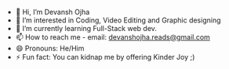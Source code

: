 - 👋 Hi, I’m Devansh Ojha
- 👀 I’m interested in Coding, Video Editing and Graphic designing
- 🌱 I’m currently learning Full-Stack web dev.
- 📫 How to reach me - email: devanshojha.reads@gmail.com
- 😄 Pronouns: He/Him
- ⚡ Fun fact: You can kidnap me by offering Kinder Joy ;)

<!---
Ojhaholic/Ojhaholic is a ✨ special ✨ repository because its `README.md` (this file) appears on your GitHub profile.
You can click the Preview link to take a look at your changes.
--->
